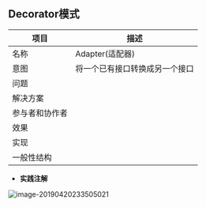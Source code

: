 ## Decorator模式



| 项目           | 描述                           |
| -------------- | ------------------------------ |
| 名称           | Adapter(适配器)                |
| 意图           | 将一个已有接口转换成另一个接口 |
| 问题           |                                |
| 解决方案       |                                |
| 参与者和协作者 |                                |
| 效果           |                                |
| 实现           |                                |
| 一般性结构     |                                |

- **实践注解**

![image-20190420233505021](/Users/si/Projects/github/redesign/DesignPatterns/Explained/images/image-adapter2.png)









